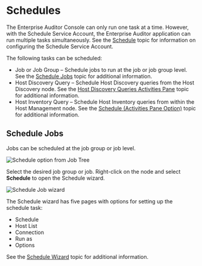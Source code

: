 # Schedules

The Enterprise Auditor Console can only run one task at a time. However, with the Schedule Service
Account, the Enterprise Auditor application can run multiple tasks simultaneously. See the
[Schedule](/docs/accessanalyzer/11.6/admin/settings/schedule.md)
topic for information on configuring the Schedule Service Account.

The following tasks can be scheduled:

- Job or Job Group – Schedule jobs to run at the job or job group level. See the
  [Schedule Jobs](#schedule-jobs) topic for additional information.
- Host Discovery Query – Schedule Host Discovery queries from the Host Discovery node. See the
  [Host Discovery Queries Activities Pane](/docs/accessanalyzer/11.6/admin/hostdiscovery/activities.md)
  topic for additional information.
- Host Inventory Query – Schedule Host Inventory queries from within the Host Management node. See
  the
  [Schedule (Activities Pane Option)](/docs/accessanalyzer/11.6/admin/hostmanagement/actions/schedule.md)
  topic for additional information.

## Schedule Jobs

Jobs can be scheduled at the job group or job level.

![Schedule option from Job Tree](/img/product_docs/accessanalyzer/11.6/accessanalyzer/admin/schedule/jobtree.webp)

Select the desired job group or job. Right-click on the node and select **Schedule** to open the
Schedule wizard.

![Schedule Job wizard](/img/product_docs/accessanalyzer/11.6/accessanalyzer/admin/settings/schedule.webp)

The Schedule wizard has five pages with options for setting up the schedule task:

- Schedule
- Host List
- Connection
- Run as
- Options

See the
[Schedule Wizard](/docs/accessanalyzer/11.6/admin/schedule/wizard.md)
topic for additional information.
